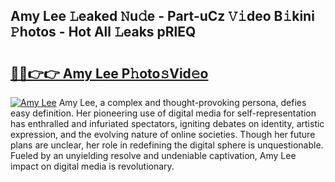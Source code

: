 ## Amy Lee 𝙻eaked 𝙽u𝚍e - Part-uCz 𝚅𝚒deo B𝚒kini 𝙿hotos - Hot All 𝙻eaks pRlEQ

# <h2><a href="http://ld4wucu.urlbe.top/?page=Amy+Lee">🔗🔗👉👉 Amy Lee P𝚑oto𝚜Vid𝚎o</a></h2>

[![Amy Lee](https://i.imgur.com/eBuTRDB.gif)](http://ld4wucu.urlbe.top/?page=Amy+Lee)
Amy Lee, a complex and thought-provoking persona, defies easy definition. Her pioneering use of digital media for self-representation has enthralled and infuriated spectators, igniting debates on identity, artistic expression, and the evolving nature of online societies. Though her future plans are unclear, her role in redefining the digital sphere is unquestionable. Fueled by an unyielding resolve and undeniable captivation, Amy Lee impact on digital media is revolutionary.
